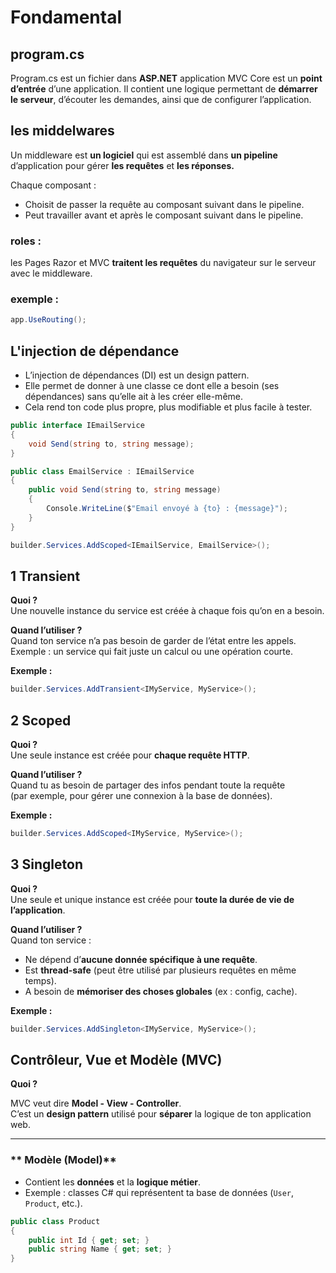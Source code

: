# Fondamental 

## program.cs

Program.cs est un fichier dans __ASP.NET__ application MVC Core est un __point d’entrée__ d’une application. Il contient une logique permettant de __démarrer le serveur__, d’écouter les demandes, ainsi que de configurer l’application.

## les middelwares

Un middleware est __un logiciel__ qui est assemblé dans __un pipeline__ d’application pour gérer __les requêtes__ et __les réponses.__ 

Chaque composant :

- Choisit de passer la requête au composant suivant dans le pipeline.
- Peut travailler avant et après le composant suivant dans le pipeline.

### roles :

 les Pages Razor et MVC __traitent les requêtes__ du navigateur sur le serveur avec le middleware.

 ### exemple :

 ```csharp
app.UseRouting();
```
## L'injection de dépendance 

- L’injection de dépendances (DI) est un design pattern.
- Elle permet de donner à une classe ce dont elle a besoin (ses dépendances) sans qu’elle ait à les créer elle-même.
- Cela rend ton code plus propre, plus modifiable et plus facile à tester.

```csharp
public interface IEmailService
{
    void Send(string to, string message);
}

public class EmailService : IEmailService
{
    public void Send(string to, string message)
    {
        Console.WriteLine($"Email envoyé à {to} : {message}");
    }
}
```
```csharp
builder.Services.AddScoped<IEmailService, EmailService>();
```
## 1️ Transient

 **Quoi ?**  
Une nouvelle instance du service est créée à chaque fois qu’on en a besoin.

 **Quand l’utiliser ?**  
Quand ton service n’a pas besoin de garder de l’état entre les appels.  
Exemple : un service qui fait juste un calcul ou une opération courte.

 **Exemple :**

```csharp
builder.Services.AddTransient<IMyService, MyService>();
``` 
## 2️ Scoped

 **Quoi ?**  
Une seule instance est créée pour **chaque requête HTTP**.

 **Quand l’utiliser ?**  
Quand tu as besoin de partager des infos pendant toute la requête  
(par exemple, pour gérer une connexion à la base de données).

 **Exemple :**

```csharp
builder.Services.AddScoped<IMyService, MyService>();
```
## 3️ Singleton

 **Quoi ?**  
Une seule et unique instance est créée pour **toute la durée de vie de l’application**.

 **Quand l’utiliser ?**  
Quand ton service :  
- Ne dépend d’**aucune donnée spécifique à une requête**.  
- Est **thread-safe** (peut être utilisé par plusieurs requêtes en même temps).  
- A besoin de **mémoriser des choses globales** (ex : config, cache).

 **Exemple :**

```csharp
builder.Services.AddSingleton<IMyService, MyService>();
``` 
##  Contrôleur, Vue et Modèle (MVC)

 **Quoi ?**

MVC veut dire **Model - View - Controller**.  
C’est un **design pattern** utilisé pour **séparer** la logique de ton application web.

---

###  ** Modèle (Model)**

- Contient les **données** et la **logique métier**.  
- Exemple : classes C# qui représentent ta base de données (`User`, `Product`, etc.).

```csharp
public class Product
{
    public int Id { get; set; }
    public string Name { get; set; }
}
``` 
